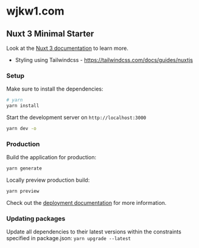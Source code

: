 # wjkw1.com

## Nuxt 3 Minimal Starter

Look at the [Nuxt 3 documentation](https://nuxt.com/docs/getting-started/introduction) to learn more.

- Styling using Tailwindcss - https://tailwindcss.com/docs/guides/nuxtjs

### Setup

Make sure to install the dependencies:

```bash
# yarn
yarn install
```

Start the development server on `http://localhost:3000`

```bash
yarn dev -o
```

### Production

Build the application for production:

```bash
yarn generate
```

Locally preview production build:

```bash
yarn preview
```

Check out the [deployment documentation](https://nuxt.com/docs/getting-started/deployment) for more information.

### Updating packages

Update all dependencies to their latest versions within the constraints specified in package.json:
`yarn upgrade --latest`
